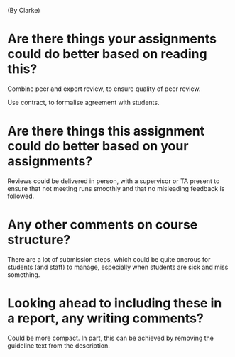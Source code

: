 (By Clarke)

# Are there things your assignments could do better based on reading this?

Combine peer and expert review, to ensure quality of peer review.

Use contract, to formalise agreement with students.

# Are there things this assignment could do better based on your assignments?

Reviews could be delivered in person, with a supervisor or TA present to ensure
that not meeting runs smoothly and that no misleading feedback is followed.

# Any other comments on course structure?

There are a lot of submission steps, which could be quite onerous for students (and staff) to manage, especially
when students are sick and miss something.


# Looking ahead to including these in a report, any writing comments?

Could be more compact. In part, this can be achieved by removing the guideline text from the description.
